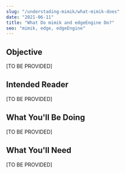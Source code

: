 ```yaml
---
slug: "/understading-mimik/what-mimik-does"
date: "2021-06-11"
title: "What Do mimik and edgeEngine Do?"
seo: "mimik, edge, edgeEngine"
---
```


## Objective

[TO BE PROVIDED]

## Intended Reader

[TO BE PROVIDED]

## What You'll Be Doing

[TO BE PROVIDED]

## What You'll Need

[TO BE PROVIDED]